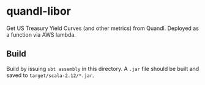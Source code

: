 # quandl-libor
Get US Treasury Yield Curves (and other metrics) from Quandl. Deployed as a function via AWS lambda.


## Build
Build by issuing `sbt assembly` in this directory. A `.jar` file should be built and saved to `target/scala-2.12/*.jar`.
